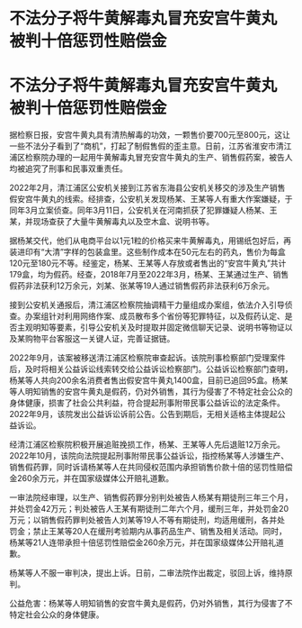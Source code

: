 # 不法分子将牛黄解毒丸冒充安宫牛黄丸 被判十倍惩罚性赔偿金

# 不法分子将牛黄解毒丸冒充安宫牛黄丸 被判十倍惩罚性赔偿金

据检察日报，安宫牛黄丸具有清热解毒的功效，一颗售价要700元至800元，这让一些不法分子看到了“商机”，打起了制假售假的歪主意。日前，江苏省淮安市清江浦区检察院办理的一起用牛黄解毒丸冒充安宫牛黄丸的生产、销售假药案，被告人均被追究了刑事和民事双重责任。

2022年2月，清江浦区公安机关接到江苏省东海县公安机关移交的涉及生产销售假安宫牛黄丸的线索。经排查，公安机关发现杨某、王某等人有重大作案嫌疑，于同年3月立案侦查。同年3月11日，公安机关在河南抓获了犯罪嫌疑人杨某、王某，并现场查获了大量牛黄解毒丸以及空木盒、说明书等。

据杨某交代，他们从电商平台以1元1粒的价格买来牛黄解毒丸，用锡纸包好后，再装进印有“大清”字样的包装盒里。这些制作成本在50元左右的药丸，售价为每盒120元至180元不等。经鉴定，杨某、王某等人存放或者售出的“安宫牛黄丸”共计179盒，均为假药。经查，2018年7月至2022年3月，杨某、王某通过生产、销售假药非法获利12万余元，刘某、张某等19人通过销售假药非法获利6万余元。

接到公安机关通报后，清江浦区检察院抽调精干力量组成办案组，依法介入引导侦查。办案组针对利用网络作案、成员散布多个省份等犯罪特征，以及假药认定、是否主观明知等要素，引导公安机关及时提取并固定微信聊天记录、说明书等物证以及某购物平台客服这一关键人证，完善证据链。

2022年9月，该案被移送清江浦区检察院审查起诉。该院刑事检察部门受理案件后，及时将相关公益诉讼线索转交给公益诉讼检察部门。公益诉讼检察部门查明，杨某等人共向200余名消费者售出假安宫牛黄丸1400盒，目前已追回95盒。杨某等人明知销售的安宫牛黄丸是假药，仍对外销售，其行为侵害了不特定社会公众的身体健康，损害了社会公共利益，符合提起刑事附带民事公益诉讼的法定条件。2022年9月，该院发出公益诉讼诉前公告。公告到期后，无相关适格主体提起公益诉讼。

经清江浦区检察院积极开展追赃挽损工作，杨某、王某等人先后退赃12万余元。2022年10月，该院向法院提起刑事附带民事公益诉讼，指控杨某等人涉嫌生产、销售假药罪，同时诉请杨某等人在共同侵权范围内承担销售价款十倍的惩罚性赔偿金260余万元，并在国家级媒体公开赔礼道歉。

一审法院经审理，以生产、销售假药罪分别判处被告人杨某有期徒刑三年三个月，并处罚金42万元；判处被告人王某有期徒刑二年六个月，缓刑三年，并处罚金20万元；以销售假药罪判处被告人刘某等19人不等有期徒刑，均适用缓刑，各并处罚金；禁止王某等20人在缓刑考验期内从事药品生产、销售及相关活动。同时，杨某等21人连带承担十倍惩罚性赔偿金260余万元，并在国家级媒体公开赔礼道歉。

杨某等人不服一审判决，提出上诉。日前，二审法院作出裁定，驳回上诉，维持原判。

公益危害：杨某等人明知销售的安宫牛黄丸是假药，仍对外销售，其行为侵害了不特定社会公众的身体健康。

